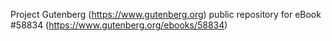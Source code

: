 Project Gutenberg (https://www.gutenberg.org) public repository for
eBook #58834 (https://www.gutenberg.org/ebooks/58834)
